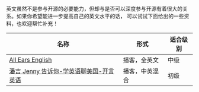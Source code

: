 英文虽然不是参与开源的必要能力，但却与是否可以深度参与开源有着很大的关系。如果你希望能进一步提高自己的英文水平的话，
可以试试下面给出的一些资料，也欢迎帮忙补充！

| 名称                                                                                        | 形式      | 适合级别 |
|-------------------------------------------------------------------------------------------|---------|------|
| [All Ears English](https://www.xiaoyuzhoufm.com/podcast/5e2946c5418a84a0463972a4)         | 播客，全英文  | 中级   |
| [潘吉 Jenny 告诉你-学英语聊美国-开言英语](https://www.xiaoyuzhoufm.com/podcast/5e285480418a84a046275af8) | 播客，中英混合 | 初级   |
